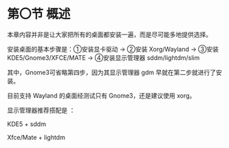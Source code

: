 # 第〇节 概述

本章内容并非是让大家把所有的桌面都安装一遍，而是尽可能多地提供选择。

安装桌面的基本步骤是：①安装显卡驱动 -> ②安装 Xorg/Wayland -> ③安装KDE5/Gnome3/XFCE/MATE -> ④安装显示管理器 sddm/lightdm/slim

其中，Gnome3可省略第四步，因为其显示管理器 gdm 早就在第二步就进行了安装。

目前支持 Wayland 的桌面经测试只有 Gnome3，还是建议使用 xorg。

显示管理器推荐搭配是 ：

KDE5 + sddm

Xfce/Mate + lightdm
